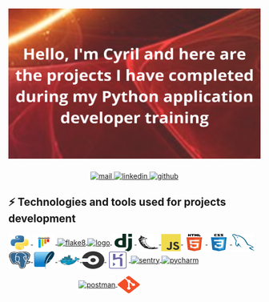 <h1 align="center">
    <a href="https://github.com/cyl94700">
        <img src="image-header.png" alt="header" width="800" height="300"/>
    </a>
</h1>

<p align="center">
    <a href="mailto:cyrilcouybes@gmail.com">
        <img src="https://img.shields.io/badge/mail-ff9443.svg?&style=for-the-badge&logo=gmail&logoColor=white"  alt="mail"/>
    </a>
    <a href="https://linkedin.com/in/cyrilcouybes">
        <img src="https://img.shields.io/badge/Linkedin-0072b1?style=for-the-badge&logo=linkedin&logoColor=white" alt="linkedin"/>
    </a>
    <a href="https://github.com/Cyl94700">
        <img src="https://img.shields.io/badge/Github-000000?style=for-the-badge&logo=github&logoColor=white" alt="github"/>
    </a>
</p>

<p align="center">

## ⚡ Technologies and tools used for projects development

  <a href="https://www.python.org/">
  <img align="center" alt="Python" height="35" width="45" src="https://raw.githubusercontent.com/devicons/devicon/master/icons/python/python-original.svg">
  </a>
  <a href="https://docs.pytest.org/">
  <img align="center" alt="pytest" height="35" width="45" src="https://raw.githubusercontent.com/devicons/devicon/master/icons/pytest/pytest-original.svg">
  </a>
  <a href="https://flake8.pycqa.org/en/latest/" target="_blank">
  <img align="center" alt="flake8" height="35" width="50" src="https://img.shields.io/badge/flake8-blue?">
  </a>
  <a href="https://coverage.readthedocs.io/en/7.2.3/">
    <img align="center" alt="logo" height="35" width="40" src="https://coverage.readthedocs.io/en/7.2.3/_static/sleepy-snake-circle-150.png">
  </a>
  <a href="https://www.djangoproject.com/">
  <img align="center" alt="Django" height="35" width="45" src="https://raw.githubusercontent.com/devicons/devicon/master/icons/django/django-plain.svg">
  </a>
  <a href="https://flask.palletsprojects.com/">
  <img align="center" alt="Flask" height="35" width="45" src="https://raw.githubusercontent.com/devicons/devicon/master/icons/flask/flask-original.svg">
  </a>
  <a href="https://www.javascript.com/">
  <img align="center" alt="js" height="35" width="40" src="https://raw.githubusercontent.com/devicons/devicon/master/icons/javascript/javascript-original.svg">
  </a>
  <a href="https://developer.mozilla.org/fr/docs/Glossary/HTML5/">
  <img align="center" alt="html5" height="35" width="45" src="https://raw.githubusercontent.com/devicons/devicon/master/icons/html5/html5-original-wordmark.svg">
  </a>
  <a href="https://developer.mozilla.org/fr/docs/Web/CSS/">
  <img align="center" alt="css3" height="35" width="45" src="https://raw.githubusercontent.com/devicons/devicon/master/icons/css3/css3-original-wordmark.svg">
  </a>
  <a href="https://www.mysql.com/">
  <img align="center" alt="MySQL" height="35" width="45" src="https://raw.githubusercontent.com/devicons/devicon/master/icons/mysql/mysql-original.svg">
  </a>
  <a href="https://www.postgresql.org/">
  <img align="center" alt="PostgreSQL" height="35" width="45" src="https://raw.githubusercontent.com/devicons/devicon/master/icons/postgresql/postgresql-original.svg">
  </a>
  <a href="https://www.sqlite.org/">
  <img align="center" alt="Sqlite" height="35" width="45" src="https://raw.githubusercontent.com/devicons/devicon/master/icons/sqlite/sqlite-original.svg">
  </a>
  <a href="https://www.docker.com/">
  <img align="center" alt="Docker" height="35" width="45" src="https://raw.githubusercontent.com/devicons/devicon/master/icons/docker/docker-original.svg">
  </a>
  <a href="https://circleci.com/">
  <img align="center" alt="circleci" height="35" width="45" src="https://raw.githubusercontent.com/devicons/devicon/master/icons/circleci/circleci-plain.svg">
  </a>
  <a href="https://www.heroku.com/">
  <img align="center" alt="heroku" height="35" width="45" src="https://raw.githubusercontent.com/devicons/devicon/master/icons/heroku/heroku-original.svg">
  </a>
  <a href="https://sentry.io/">
  <img align="center" alt="sentry" height="35" width="40" src="https://www.vectorlogo.zone/logos/sentryio/sentryio-icon.svg">
  </a>
  <a href="https://www.jetbrains.com/pycharm/">
  <img align="center" alt="pycharm" height="35" width="45" src="https://upload.wikimedia.org/wikipedia/commons/1/1d/PyCharm_Icon.svg">
  </a>
</p>
<p style="text-align:center;margin-left:-20%;">
  <a href="https://www.postman.com/">
  <img align="center" alt="postman" height="35" width="45" src="https://www.svgrepo.com/show/354202/postman-icon.svg">
  </a>
  <a href="https://git-scm.com/">
  <img align="center" alt="git" height="35" width="45" src="https://raw.githubusercontent.com/devicons/devicon/master/icons/git/git-original.svg">
  </a>
</p>